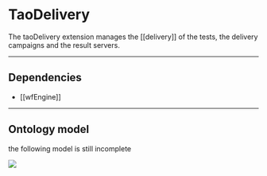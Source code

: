 <!--
parent:
    title: Framework-Extensions
author:
    - 'Jérôme Bogaerts'
created_at: '2012-02-29 17:35:05'
updated_at: '2013-03-13 15:20:45'
tags:
    - Framework-Extensions
-->

TaoDelivery
===========

The taoDelivery extension manages the [[delivery]] of the tests, the delivery campaigns and the result servers.

------------------------------------------------------------------------

Dependencies
------------

-   [[wfEngine]]

------------------------------------------------------------------------

Ontology model
--------------

the following model is still incomplete

![](http://forge.taotesting.com/attachments/1254/taoDeliveryRDF.png)

